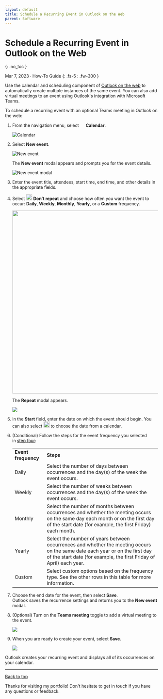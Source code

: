 ```yaml
---
layout: default
title: Schedule a Recurring Event in Outlook on the Web
parent: Software
---
```


# Schedule a Recurring Event in Outlook on the Web
{: .no_toc }

Mar 7, 2023 ∙ How-To Guide
{: .fs-5 : .fw-300 }

Use the calendar and scheduling component of [Outlook on the web](https://outlook.live.com/owa/) to automatically create multiple instances of the same event. You can also add virtual meetings to an event using Outlook's integration with Microsoft Teams.

To schedule a recurring event with an optional Teams meeting in Outlook on the web:


1.  From the navigation menu, select <img src="https://github.com/haileytapia/portfolio/assets/78626762/408b742a-1cde-49a1-a5a1-1f5b2786905f" width="15"> **Calendar**.

    ![Calendar](https://github.com/haileytapia/portfolio/assets/78626762/8fa65fea-68fe-4ae4-b1a2-e627f0eb9308)
2.  Select **New event**.  
      
    ![New event](https://github.com/haileytapia/portfolio/assets/78626762/3cbe775b-47a2-4986-995f-0845fcaf24ec)

    The **New event** modal appears and prompts you for the event details.  
      
    ![New event modal](https://github.com/haileytapia/portfolio/assets/78626762/aea1c3c8-6649-4fd8-8b7b-dfccbfb424f1)  
3.  Enter the event title, attendees, start time, end time, and other details in the appropriate fields.
4.  <a id="step-four"></a>Select <img src="https://github.com/haileytapia/portfolio/assets/78626762/71cd859b-98ed-4fbb-85aa-2485ae6cd02e" width="20"> **Don’t repeat** and choose how often you want the event to occur: **Daily**, **Weekly**, **Monthly**, **Yearly**, or a **Custom** frequency.

    <img src="https://33333.cdn.cke-cs.com/kSW7V9NHUXugvhoQeFaf/images/fd92a3f9787205a366169844f355745eb409ad7d76e6888d.png" width="600">
      
    The **Repeat** modal appears. 

    ![](https://33333.cdn.cke-cs.com/kSW7V9NHUXugvhoQeFaf/images/3daedf7f8fed0fbe4c015c926f2dab6974288b95ef9479a6.png)
5.  In the **Start** field, enter the date on which the event should begin. You can also select <img src="https://33333.cdn.cke-cs.com/kSW7V9NHUXugvhoQeFaf/images/c397f5404925e0b3d1044623db1298253897991f5f31149e.png" width="20"> to choose the date from a calendar.

6.  (Conditional) Follow the steps for the event frequency you selected in [step four](#step-four):

    <table><tbody><tr><td><strong>Event frequency</strong></td><td><strong>Steps</strong></td></tr><tr><td>Daily</td><td>Select the number of days between occurrences and the day(s) of the week the event occurs.</td></tr><tr><td>Weekly</td><td>​Select the number of weeks between occurrences and the day(s) of the week the event occurs.</td></tr><tr><td>Monthly</td><td>Select the number of months between occurrences and whether the meeting occurs on the same day each month or on the first day of the start date (for example, the first Friday) each month.</td></tr><tr><td>Yearly</td><td>Select the number of years between occurrences and whether the meeting occurs on the same date each year or on the first day of the start date (for example, the first Friday of April) each year.</td></tr><tr><td>Custom</td><td>Select custom options based on the frequency type. See the other rows in this table for more information.</td></tr></tbody></table>

7.  Choose the end date for the event, then select **Save**.  
    Outlook saves the recurrence settings and returns you to the **New event** modal.
8.  (Optional) Turn on the **Teams meeting** toggle to add a virtual meeting to the event.  
      
    ![](https://33333.cdn.cke-cs.com/kSW7V9NHUXugvhoQeFaf/images/8428fe86d827ebeaeaedc7c5e5fbc7eda5be774ab4fd0e10.png)

9. When you are ready to create your event, select **Save**.

    ![](https://33333.cdn.cke-cs.com/kSW7V9NHUXugvhoQeFaf/images/17c2277ed9e0bca87fc4b159edf93e381c9e008528781ab9.png)

Outlook creates your recurring event and displays all of its occurrences on your calendar.

---

[Back to top](#top)

Thanks for visiting my portfolio! Don't hesitate to get in touch if you have any questions or feedback.
